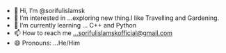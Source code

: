 - 👋 Hi, I’m @sorifulislamsk
- 👀 I’m interested in ...exploring new thing.I like Travelling and Gardening.
- 🌱 I’m currently learning ... C++ and Python
- 📫 How to reach me ...sorifulislamskofficial@gmail.com
- 😄 Pronouns: ...He/Him
<!---
sorifulislamsk/sorifulislamsk is a ✨ special ✨ repository because its `README.md` (this file) appears on your GitHub profile.
You can click the Preview link to take a look at your changes.
--->

